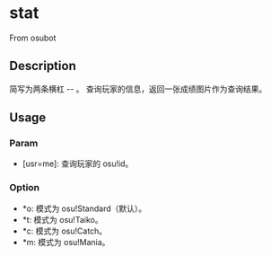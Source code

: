# stat
From osubot
## Description
简写为两条横杠 -- 。
查询玩家的信息，返回一张成绩图片作为查询结果。
## Usage
### Param
- [usr=me]: 查询玩家的 osu!id。
### Option
- *o: 模式为 osu!Standard（默认）。
- *t: 模式为 osu!Taiko。
- *c: 模式为 osu!Catch。
- *m: 模式为 osu!Mania。